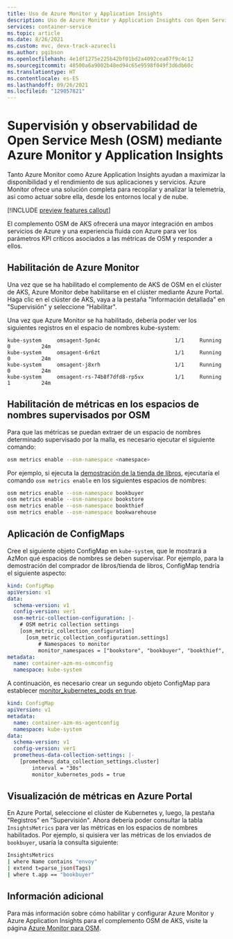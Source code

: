 ```yaml
---
title: Uso de Azure Monitor y Application Insights
description: Uso de Azure Monitor y Application Insights con Open Service Mesh
services: container-service
ms.topic: article
ms.date: 8/26/2021
ms.custom: mvc, devx-track-azurecli
ms.author: pgibson
ms.openlocfilehash: 4e1df1275e225b42bf01bd2a4092cea07f9c4c12
ms.sourcegitcommit: 48500a6a9002b48ed94c65e9598f049f3d6db60c
ms.translationtype: HT
ms.contentlocale: es-ES
ms.lasthandoff: 09/26/2021
ms.locfileid: "129057821"
---
```

# <a name="open-service-mesh-osm-monitoring-and-observability-using-azure-monitor-and-applications-insights"></a>Supervisión y observabilidad de Open Service Mesh (OSM) mediante Azure Monitor y Application Insights

Tanto Azure Monitor como Azure Application Insights ayudan a maximizar la disponibilidad y el rendimiento de sus aplicaciones y servicios. Azure Monitor ofrece una solución completa para recopilar y analizar la telemetría, así como actuar sobre ella, desde los entornos local y de nube.

[!INCLUDE [preview features callout](./includes/preview/preview-callout.md)]

El complemento OSM de AKS ofrecerá una mayor integración en ambos servicios de Azure y una experiencia fluida con Azure para ver los parámetros KPI críticos asociados a las métricas de OSM y responder a ellos. 

## <a name="enable-azure-monitor"></a>Habilitación de Azure Monitor

Una vez que se ha habilitado el complemento de AKS de OSM en el clúster de AKS, Azure Monitor debe habilitarse en el clúster mediante Azure Portal. Haga clic en el clúster de AKS, vaya a la pestaña "Información detallada" en "Supervisión" y seleccione "Habilitar". 

Una vez que Azure Monitor se ha habilitado, debería poder ver los siguientes registros en el espacio de nombres kube-system: 

```
kube-system     omsagent-5pn4c                        1/1     Running   0          24m
kube-system     omsagent-6r6zt                        1/1     Running   0          24m
kube-system     omsagent-j8xrh                        1/1     Running   0          24m
kube-system     omsagent-rs-74b8f7dfd8-rp5vx          1/1     Running   1          24m
```

## <a name="enable-metrics-in-osm-monitored-namespaces"></a>Habilitación de métricas en los espacios de nombres supervisados por OSM

Para que las métricas se puedan extraer de un espacio de nombres determinado supervisado por la malla, es necesario ejecutar el siguiente comando:

```sh
osm metrics enable --osm-namespace <namespace>
```

Por ejemplo, si ejecuta la [demostración de la tienda de libros](https://docs.openservicemesh.io/docs/getting_started/quickstart/manual_demo/), ejecutaría el comando `osm metrics enable` en los siguientes espacios de nombres:

```sh
osm metrics enable --osm-namespace bookbuyer
osm metrics enable --osm-namespace bookstore
osm metrics enable --osm-namespace bookthief
osm metrics enable --osm-namespace bookwarehouse
```
## <a name="apply-configmaps"></a>Aplicación de ConfigMaps

Cree el siguiente objeto ConfigMap en `kube-system`, que le mostrará a AzMon qué espacios de nombres se deben supervisar. Por ejemplo, para la demostración del comprador de libros/tienda de libros, ConfigMap tendría el siguiente aspecto: 

```yaml
kind: ConfigMap
apiVersion: v1
data:
  schema-version: v1
  config-version: ver1
  osm-metric-collection-configuration: |-
    # OSM metric collection settings
    [osm_metric_collection_configuration]
      [osm_metric_collection_configuration.settings]
          # Namespaces to monitor
          monitor_namespaces = ["bookstore", "bookbuyer", "bookthief", "bookwarehouse"]
metadata:
  name: container-azm-ms-osmconfig
  namespace: kube-system

```

A continuación, es necesario crear un segundo objeto ConfigMap para establecer [monitor_kubernetes_pods en true](https://github.com/microsoft/Docker-Provider/blob/24b709f9e3c3b18779102b491fc98b87a99d1335/kubernetes/container-azm-ms-agentconfig.yaml#L72).

```yaml
kind: ConfigMap
apiVersion: v1
metadata:
  name: container-azm-ms-agentconfig
  namespace: kube-system
data:
  schema-version: v1
  config-version: ver1
  prometheus-data-collection-settings: |-
    [prometheus_data_collection_settings.cluster]
        interval = "30s"
        monitor_kubernetes_pods = true
```

## <a name="view-metrics-in-the-azure-portal"></a>Visualización de métricas en Azure Portal

En Azure Portal, seleccione el clúster de Kubernetes y, luego, la pestaña "Registros" en "Supervisión". Ahora debería poder consultar la tabla `InsightsMetrics` para ver las métricas en los espacios de nombres habilitados. Por ejemplo, si quisiera ver las métricas de los enviados de `bookbuyer`, usaría la consulta siguiente:

```sh
InsightsMetrics
| where Name contains "envoy"
| extend t=parse_json(Tags)
| where t.app == "bookbuyer"
```

## <a name="additional-information"></a>Información adicional

Para más información sobre cómo habilitar y configurar Azure Monitor y Azure Application Insights para el complemento OSM de AKS, visite la página [Azure Monitor para OSM](https://aka.ms/azmon/osmpreview).